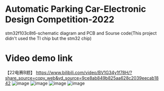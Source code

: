 # Automatic Parking Car-Electronic Design Competition-2022
 stm32f103c8t6-schematic diagram and PCB and Sourse code(This project didn't used the TI chip but the stm32 chip)
# Video demo link
 【22电赛B题】 https://www.bilibili.com/video/BV1G34y1f78H/?share_source=copy_web&vd_source=9ce8ab849b825aa628c2039eecab1842
![image](https://user-images.githubusercontent.com/90677562/218648679-ccd66ca8-8718-4023-95e0-16faa0f2c3b9.png)
![image](https://user-images.githubusercontent.com/90677562/218655356-f3731376-edb3-4706-9b2e-f6bac1dab6c8.png)
![image](https://user-images.githubusercontent.com/90677562/218655374-73ba7597-6c95-44fb-8cc4-c894865fbe5d.png)
![image](https://user-images.githubusercontent.com/90677562/218655383-0a6ef983-eeb5-419f-b15b-4df6e6f74447.png)
